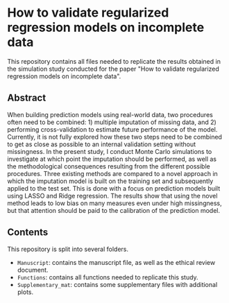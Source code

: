 # How to validate regularized regression models on incomplete data

This repository contains all files needed to replicate the results obtained in the simulation study conducted for the paper "How to validate regularized regression models on incomplete data". 

## Abstract

When building prediction models using real-world data, two procedures often need to be combined: 1) multiple imputation of missing data, and 2) performing cross-validation to estimate future performance of the model. Currently, it is not fully explored how these two steps need to be combined to get as close as possible to an internal validation setting without missingness. In the present study, I conduct Monte Carlo simulations to investigate at which point the imputation should be performed, as well as the methodological consequences resulting from the different possible procedures. Three existing methods are compared to a novel approach in which the imputation model is built on the training set and subsequently applied to the test set. This is done with a focus on prediction models built using LASSO and Ridge regression. The results show that using the novel method leads to low bias on many measures even under high missingness, but that attention should be paid to the calibration of the prediction model.


## Contents

This repository is split into several folders. 

- `Manuscript`: contains the manuscript file, as well as the ethical review document.
- `Functions`: contains all functions needed to replicate this study.
- `Supplementary_mat`: contains some supplementary files with additional plots.
